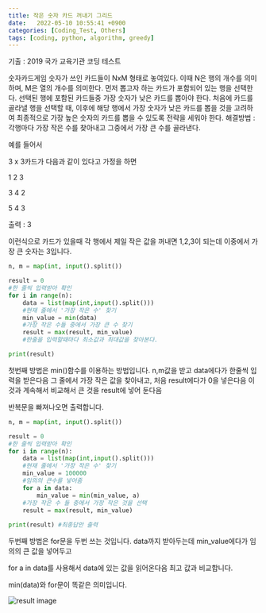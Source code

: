 ```yaml
---
title: 작은 숫자 카드 꺼내기 그리드
date:   2022-05-10 10:55:41 +0900
categories: [Coding_Test, Others]
tags: [coding, python, algorithm, greedy]
---
```


기출 : 2019 국가 교육기관 코딩 테스트

숫자카드게임
숫자가 쓰인 카드들이 NxM 형태로 놓여있다. 이때 N은 행의 개수를 의미하며, M은 열의 개수를 의미한다.
먼저 뽑고자 하는 카드가 포함되어 있는 행을 선택한다.
선택된 행에 포함된 카드들중 가장 숫자가 낮은 카드를 뽑아야 한다.
처음에 카드를 골라낼 행을 선택할 때, 이후에 해당 행에서 가장 숫자가 낮은 카드를 뽑을 것을 고려하여 최종적으로 가장 높은 숫자의 카드를 뽑을 수 있도록 전략을 세워야 한다.
해결방법 : 각행마다 가장 작은 수를 찾아내고 그중에서 가장 큰 수를 골라낸다.

 

예를 들어서

3 x 3카드가 다음과 같이 있다고 가정을 하면

1 2 3 

3 4 2

5 4 3

출력 : 3

이런식으로 카드가 있을때 각 행에서 제일 작은 값을 꺼내면 1,2,3이 되는데 이중에서 가장 큰 숫자는 3입니다.


```python
n, m = map(int, input().split())

result = 0
#한 줄씩 입력받아 확인
for i in range(n):
    data = list(map(int,input().split()))
    #현재 줄에서 '가장 작은 수' 찾기
    min_value = min(data)
    #가장 작은 수들 중에서 가장 큰 수 찾기
    result = max(result, min_value)
    #한줄을 입력할때마다 최소값과 최대값을 찾아본다.

print(result)
```

첫번째 방법은 min()함수를 이용하는 방법입니다. n,m값을 받고 data에다가 한줄씩 입력을 받은다음 그 줄에서 가장 작은 값을 찾아내고, 처음 result에다가 0을 넣은다음 이것과 계속해서 비교해서 큰 것을 result에 넣어 둔다음

 

반복문을 빠져나오면 출력합니다.

```python
n, m = map(int, input().split())

result = 0
#한 줄씩 입력받아 확인
for i in range(n):
    data = list(map(int,input().split()))
    #현재 줄에서 '가장 작은 수' 찾기
    min_value = 100000
    #임의의 큰수를 넣어줌
    for a in data:
        min_value = min(min_value, a)
    #가장 작은 수 들 중에서 가장 작은 것을 선택
    result = max(result, min_value)
    
print(result) #최종답안 출력
```
두번째 방법은 for문을 두번 쓰는 것입니다. data까지 받아두는데 min_value에다가 임의의 큰 값을 넣어두고

for a in data를 사용해서 data에 있는 값을 읽어온다음 최고 값과 비교합니다.

 

min(data)와 for문이 똑같은 의미입니다.

![result image](https://user-images.githubusercontent.com/85277660/210140695-4fc49a7e-45bb-443c-86e8-753f287baa46.png)